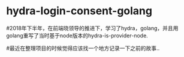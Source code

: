 # hydra-login-consent-golang

#2018年下半年，在前端晓领导的推进下，学习了hydra，golang，并且用golang重写了当时基于node版本的hydra-is-provider-node.

#最近在整理项目的时候觉得应该找一个地方记录一下之前的故事..
